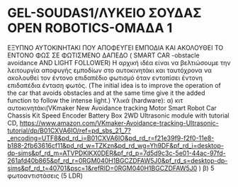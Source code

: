 # GEL-SOUDAS1/ΛΥΚΕΙΟ ΣΟΥΔΑΣ OPEN ROBOTICS-ΟΜΑΔΑ 1
ΕΞΥΠΝΟ ΑΥΤΟΚΙΝΗΤΑΚΙ ΠΟΥ ΑΠΟΦΕΥΓΕΙ ΕΜΠΟΔΙΑ ΚΑΙ ΑΚΟΛΟΥΘΕΙ ΤΟ ΕΝΤΟΝΟ ΦΩΣ ΣΕ ΦΩΤΙΣΜΕΝΟ ΔΑΠΕΔΟ                                                  ( SMART CAR -obstacle avoidance AND LIGHT FOLLOWER)
Η αρχική ιδέα είναι να βελτιώσουμε την λειτουργία αποφυγής εμποδίων στο αυτοκινητάκι και ταυτόχρονα να ακολουθεί τον έντονο επιδαπέδιο φωτισμό όταν εντοπίσει έντονη επιδαπέδια ένταση φωτός.     (The initial idea is to improve the operation of the car that avoids obstacles and at the same time give it the added function to follow the intense light.)
Υλικά (hardware):
α) κιτ αυτοκινητάκι(VKmaker New Avoidance tracking Motor Smart Robot Car Chassis Kit Speed Encoder Battery Box 2WD Ultrasonic module with tutorial CD, https://www.amazon.com/VKmaker-Avoidance-tracking-Ultrasonic-tutorial/dp/B01CXVA6IO/ref=pd_sbs_21_7?_encoding=UTF8&pd_rd_i=B01CXVA6IO&pd_rd_r=f21e39f9-f2f0-11e8-b188-2fb63616cf11&pd_rd_w=TZKzn&pd_rd_wg=Yh9DF&pf_rd_i=desktop-dp-sims&pf_rd_m=ATVPDKIKX0DER&pf_rd_p=7d5d9c3c-5e01-44ac-97fd-261afd40b865&pf_rd_r=0RGM040H1BGCZDFAW5J0&pf_rd_s=desktop-dp-sims&pf_rd_t=40701&psc=1&refRID=0RGM040H1BGCZDFAW5J0 )
β) 5 φωτοαντιστάσεις (5 LDR)

